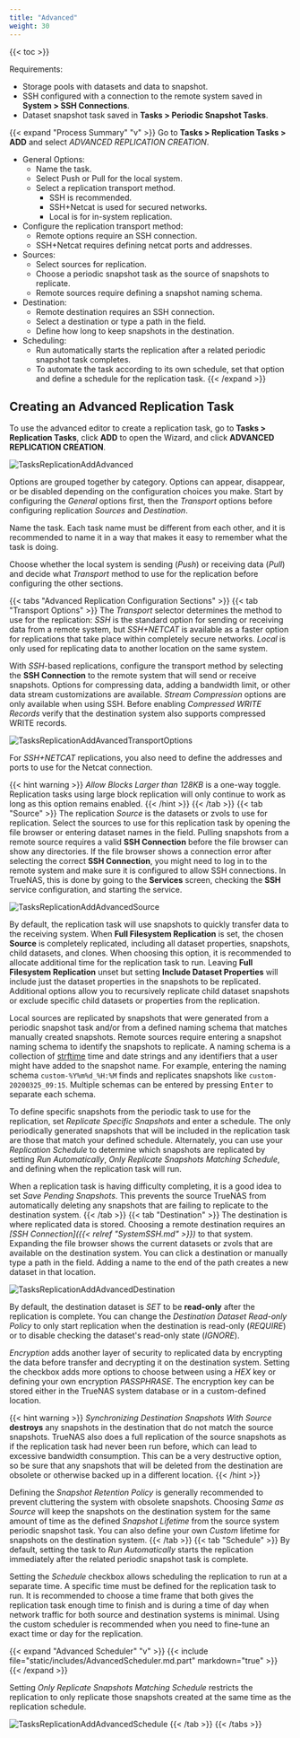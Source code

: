 ```yaml
---
title: "Advanced"
weight: 30
---
```


{{< toc >}}

Requirements:
* Storage pools with datasets and data to snapshot.
* SSH configured with a connection to the remote system saved in **System > SSH Connections**.
* Dataset snapshot task saved in **Tasks > Periodic Snapshot Tasks**.

{{< expand "Process Summary" "v" >}}
Go to **Tasks > Replication Tasks > ADD** and select *ADVANCED REPLICATION CREATION*.

* General Options:
  * Name the task.
  * Select Push or Pull for the local system.
  * Select a replication transport method.
    * SSH is recommended.
    * SSH+Netcat is used for secured networks.
    * Local is for in-system replication.
* Configure the replication transport method:
  * Remote options require an SSH connection.
  * SSH+Netcat requires defining netcat ports and addresses.
* Sources:
  * Select sources for replication.
  * Choose a periodic snapshot task as the source of snapshots to replicate.
  * Remote sources require defining a snapshot naming schema.
* Destination:
  * Remote destination requires an SSH connection.
  * Select a destination or type a path in the field.
  * Define how long to keep snapshots in the destination.
* Scheduling:
  * Run automatically starts the replication after a related periodic snapshot task completes.
  * To automate the task according to its own schedule, set that option and define a schedule for the replication task.
{{< /expand >}}

## Creating an Advanced Replication Task

To use the advanced editor to create a replication task, go to **Tasks > Replication Tasks**, click **ADD** to open the Wizard, and click **ADVANCED REPLICATION CREATION**.

![TasksReplicationAddAdvanced](/images/CORE/12.0/TasksReplicationAddAdvanced.png "Advanced Replication Tasks")

Options are grouped together by category.
Options can appear, disappear, or be disabled depending on the configuration choices you make.
Start by configuring the *General* options first, then the *Transport* options before configuring replication *Sources* and *Destination*.

Name the task.
Each task name must be different from each other, and it is recommended to name it in a way that makes it easy to remember what the task is doing.

Choose whether the local system is sending (*Push*) or receiving data (*Pull*) and decide what *Transport* method to use for the replication before configuring the other sections.

{{< tabs "Advanced Replication Configuration Sections" >}}
{{< tab "Transport Options" >}}
The *Transport* selector determines the method to use for the replication:
*SSH* is the standard option for sending or receiving data from a remote system, but *SSH+NETCAT* is available as a faster option for replications that take place within completely secure networks.
*Local* is only used for replicating data to another location on the same system.

With *SSH*-based replications, configure the transport method by selecting the **SSH Connection** to the remote system that will send or receive snapshots.
Options for compressing data, adding a bandwidth limit, or other data stream customizations are available.  *Stream Compression* options are only available when using SSH. Before enabling *Compressed WRITE Records* verify that the destination system also supports compressed WRITE records. 

![TasksReplicationAddAvancedTransportOptions](/images/CORE/12.0/TasksReplicationAddAdvancedTransportOptions.png "Advanced Replication: Transport")

For *SSH+NETCAT* replications, you also need to define the addresses and ports to use for the Netcat connection.

{{< hint warning >}}
*Allow Blocks Larger than 128KB* is a one-way toggle.
Replication tasks using large block replication will only continue to work as long as this option remains enabled.
{{< /hint >}}
{{< /tab >}}
{{< tab "Source" >}}
The replication *Source* is the datasets or zvols to use for replication.
Select the sources to use for this replication task by opening the file browser or entering dataset names in the field.
Pulling snapshots from a remote source requires a valid **SSH Connection** before the file browser can show any directories.
If the file browser shows a connection error after selecting the correct **SSH Connection**, you might need to log in to the remote system and make sure it is configured to allow SSH connections.
In TrueNAS, this is done by going to the **Services** screen, checking the **SSH** service configuration, and starting the service.

![TasksReplicationAddAdvancedSource](/images/CORE/12.0/TasksReplicationAddAdvancedSource.png "Advanced Replication: Source")

By default, the replication task will use snapshots to quickly transfer data to the receiving system.
When **Full Filesystem Replication** is set, the chosen **Source** is completely replicated, including all dataset properties, snapshots, child datasets, and clones.
When choosing this option, it is recommended to allocate additional time for the replication task to run.
Leaving **Full Filesystem Replication** unset but setting **Include Dataset Properties** will include just the dataset properties in the snapshots to be replicated.
Additional options allow you to recursively replicate child dataset snapshots or exclude specific child datasets or properties from the replication.

Local sources are replicated by snapshots that were generated from a periodic snapshot task and/or from a defined naming schema that matches manually created snapshots.
Remote sources require entering a snapshot naming schema to identify the snapshots to replicate.
A naming schema is a collection of [strftime](https://www.freebsd.org/cgi/man.cgi?query=strftime) time and date strings and any identifiers that a user might have added to the snapshot name.
For example, entering the naming schema `custom-%Y%m%d_%H:%M` finds and replicates snapshots like `custom-20200325_09:15`.
Multiple schemas can be entered by pressing <kbd>Enter</kbd> to separate each schema.

To define specific snapshots from the periodic task to use for the replication, set *Replicate Specific Snapshots* and enter a schedule.
The only periodically generated snapshots that will be included in the replication task are those that match your defined schedule.
Alternately, you can use your *Replication Schedule* to determine which snapshots are replicated by setting *Run Automatically*, *Only Replicate Snapshots Matching Schedule*, and defining when the replication task will run.

When a replication task is having difficulty completing, it is a good idea to set *Save Pending Snapshots*.
This prevents the source TrueNAS from automatically deleting any snapshots that are failing to replicate to the destination system.
{{< /tab >}}
{{< tab "Destination" >}}
The destination is where replicated data is stored.
Choosing a remote destination requires an *[SSH Connection]({{< relref "SystemSSH.md" >}})* to that system.
Expanding the file browser shows the current datasets or zvols that are available on the destination system.
You can click a destination or manually type a path in the field.
Adding a name to the end of the path creates a new dataset in that location.

![TasksReplicationAddAdvancedDestination](/images/CORE/12.0/TasksReplicationAddAdvancedDestination.png "Advanced Replication: Destination")

By default, the destination dataset is *SET* to be **read-only** after the replication is complete.
You can change the *Destination Dataset Read-only Policy* to only start replication when the destination is read-only (*REQUIRE*) or to disable checking the dataset's read-only state (*IGNORE*).

*Encryption* adds another layer of security to replicated data by encrypting the data before transfer and decrypting it on the destination system.
Setting the checkbox adds more options to choose between using a *HEX* key or defining your own encryption *PASSPHRASE*.
The encryption key can be stored either in the TrueNAS system database or in a custom-defined location.

{{< hint warning >}}
*Synchronizing Destination Snapshots With Source* **destroys** any snapshots in the destination that do not match the source snapshots.
TrueNAS also does a full replication of the source snapshots as if the replication task had never been run before, which can lead to excessive bandwidth consumption.
This can be a very destructive option, so be sure that any snapshots that will be deleted from the destination are obsolete or otherwise backed up in a different location.
{{< /hint >}}

Defining the *Snapshot Retention Policy* is generally recommended to prevent cluttering the system with obsolete snapshots.
Choosing *Same as Source* will keep the snapshots on the destination system for the same amount of time as the defined *Snapshot Lifetime* from the source system periodic snapshot task.
You can also define your own *Custom* lifetime for snapshots on the destination system.
{{< /tab >}}
{{< tab "Schedule" >}}
By default, setting the task to *Run Automatically* starts the replication immediately after the related periodic snapshot task is complete.

Setting the *Schedule* checkbox allows scheduling the replication to run at a separate time.
A specific time must be defined for the replication task to run.
It is recommended to choose a time frame that both gives the replication task enough time to finish and is during a time of day when network traffic for both source and destination systems is minimal.
Using the custom scheduler is recommended when you need to fine-tune an exact time or day for the replication.

{{< expand "Advanced Scheduler" "v" >}}
{{< include file="static/includes/AdvancedScheduler.md.part" markdown="true" >}}
{{< /expand >}}

Setting *Only Replicate Snapshots Matching Schedule* restricts the replication to only replicate those snapshots created at the same time as the replication schedule.

![TasksReplicationAddAdvancedSchedule](/images/CORE/12.0/TasksReplicationAddAdvancedSchedule.png "Advanced Replication: Schedule")
{{< /tab >}}
{{< /tabs >}}
